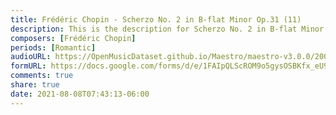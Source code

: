 ```yaml
---
title: Frédéric Chopin - Scherzo No. 2 in B-flat Minor Op.31 (11)
description: This is the description for Scherzo No. 2 in B-flat Minor Op.31 by Frédéric Chopin
composers: [Frédéric Chopin]
periods: [Romantic]
audioURL: https://OpenMusicDataset.github.io/Maestro/maestro-v3.0.0/2009/MIDI-Unprocessed_06_R1_2009_03-07_ORIG_MID--AUDIO_06_R1_2009_06_R1_2009_07_WAV.midi
formURL: https://docs.google.com/forms/d/e/1FAIpQLScROM9o5gysOSBKfx_eU9br4lbA-5n0WhMgTFfotZs9-cLdjQ/viewform
comments: true
share: true
date: 2021-08-08T07:43:13-06:00
---
```

